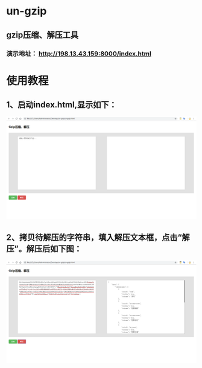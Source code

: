 # un-gzip
## gzip压缩、解压工具
### 演示地址： http://198.13.43.159:8000/index.html


# 使用教程

## 1、启动index.html,显示如下：
![image](https://github.com/Happy-LYZ/un-gzip/blob/master/img/2.png)

## 2、拷贝待解压的字符串，填入解压文本框，点击“解压”。解压后如下图：
![image](https://github.com/Happy-LYZ/un-gzip/blob/master/img/1.png)
